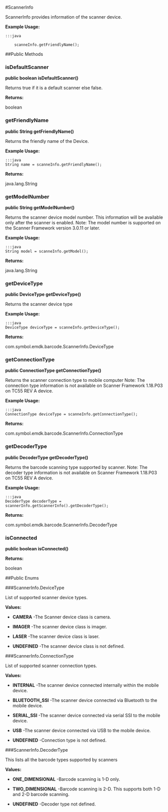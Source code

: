 #ScannerInfo

ScannerInfo provides information of the scanner device.
 
 



**Example Usage:**
	
	:::java	
	 	
	 	scanneInfo.getFriendlyName();


##Public Methods

### isDefaultScanner

**public boolean isDefaultScanner()**

Returns true if it is a default scanner else false.

**Returns:**

boolean

### getFriendlyName

**public String getFriendlyName()**

Returns the friendly name of the Device.
 
 

**Example Usage:**
	
	:::java	
	String name = scanneInfo.getFriendlyName();
	
	
	


**Returns:**

java.lang.String

### getModelNumber

**public String getModelNumber()**

Returns the scanner device model number. This information will be available only after the scanner is enabled.
 Note: The model number is supported on the Scanner Framework version 3.0.11 or later.
 
 

**Example Usage:**
	
	:::java	
	String model = scanneInfo.getModel();
	
	
	


**Returns:**

java.lang.String

### getDeviceType

**public DeviceType getDeviceType()**

Returns the scanner device type
 
 

**Example Usage:**
	
	:::java	
	DeviceType deviceType = scanneInfo.getDeviceType();
	
	
	


**Returns:**

com.symbol.emdk.barcode.ScannerInfo.DeviceType

### getConnectionType

**public ConnectionType getConnectionType()**

Returns the scanner connection type to mobile computer
 Note: The connection type information is not available on Scanner Framework 1.18.P03 on TC55 REV A device.
 

**Example Usage:**
	
	:::java	
	ConnectionType deviceType = scanneInfo.getConnectionType();
	
	
	


**Returns:**

com.symbol.emdk.barcode.ScannerInfo.ConnectionType

### getDecoderType

**public DecoderType getDecoderType()**

Returns the barcode scanning type supported by scanner.
 Note: The decoder type information is not available on Scanner Framework 1.18.P03 on TC55 REV A device.
 
 

**Example Usage:**
	
	:::java	
	DecoderType decoderType = scannerInfo.getScannerInfo().getDecoderType();
	
	
	


**Returns:**

com.symbol.emdk.barcode.ScannerInfo.DecoderType

### isConnected

**public boolean isConnected()**



**Returns:**

boolean

##Public Enums

###ScannerInfo.DeviceType

List of supported scanner device types.
 
 

**Values:**

* **CAMERA** -The Scanner device class is camera.

* **IMAGER** -The scanner device class is imager.

* **LASER** -The scanner device class is laser.

* **UNDEFINED** -The scanner device class is not defined.

###ScannerInfo.ConnectionType

List of supported scanner connection types.
 
 

**Values:**

* **INTERNAL** -The scanner device connected internally within the mobile device.

* **BLUETOOTH_SSI** -The scanner device connected via Bluetooth to the mobile device.

* **SERIAL_SSI** -The scanner device connected via serial SSI to the mobile device.

* **USB** -The scanner device connected via USB to the mobile device.

* **UNDEFINED** -Connection type is not defined.

###ScannerInfo.DecoderType

This lists all the barcode types supported by scanners
 
 

**Values:**

* **ONE_DIMENSIONAL** -Barcode scanning is 1-D only.

* **TWO_DIMENSIONAL** -Barcode scanning is 2-D. This supports both 1-D and 2-D barcode scanning.

* **UNDEFINED** -Decoder type not defined.

